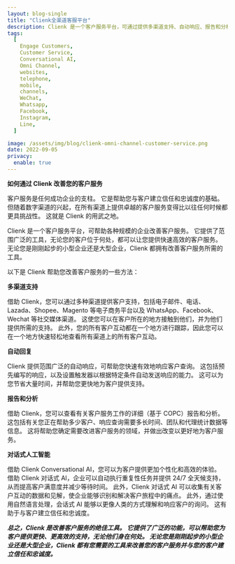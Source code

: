 ```yaml
---
layout: blog-single
title: "Clienk全渠道客服平台"
description: Clienk 是一个客户服务平台，可通过提供多渠道支持、自动响应、报告和分析以及对话式 AI 来帮助企业改善客户服务。
tags:
  [
    Engage Customers,
    Customer Service,
    Conversational AI,
    Omni Channel,
    websites,
    telephone,
    mobile,
    channels,
    WeChat,
    Whatsapp,
    Facebook,
    Instagram,
    Line,
  ]

image: /assets/img/blog/clienk-omni-channel-customer-service.png
date: 2022-09-05
privacy:
  enable: true
---
```


**如何通过 Clienk 改善您的客户服务**

客户服务是任何成功企业的支柱。 它是帮助您与客户建立信任和忠诚度的基础。 但随着数字渠道的兴起，在所有渠道上提供卓越的客户服务变得比以往任何时候都更具挑战性。 这就是 Clienk 的用武之地。

Clienk 是一个客户服务平台，可帮助各种规模的企业改善客户服务。 它提供了范围广泛的工具，无论您的客户位于何处，都可以让您提供快速高效的客户服务。 无论您是刚刚起步的小型企业还是大型企业，Clienk 都拥有改善客户服务所需的工具。

以下是 Clienk 帮助您改善客户服务的一些方法：

**多渠道支持**

借助 Clienk，您可以通过多种渠道提供客户支持，包括电子邮件、电话、Lazada、Shopee、Magento 等电子商务平台以及 WhatsApp、Facebook、Wechat 等社交媒体渠道。 这使您可以在客户所在的地方接触到他们，并为他们提供所需的支持。 此外，您的所有客户互动都在一个地方进行跟踪，因此您可以在一个地方快速轻松地查看所有渠道上的所有客户互动。

**自动回复**

Clienk 提供范围广泛的自动响应，可帮助您快速有效地响应客户查询。 这包括预先编写的响应，以及设置触发器以根据特定条件自动发送响应的能力。 这可以为您节省大量时间，并帮助您更快地为客户提供支持。

**报告和分析**

借助 Clienk，您可以查看有关客户服务工作的详细（基于 COPC）报告和分析。 这包括有关您正在帮助多少客户、响应查询需要多长时间、团队和代理统计数据等信息。 这将帮助您确定需要改进客户服务的领域，并做出改变以更好地为客户服务。

**对话式人工智能**

借助 Clienk Conversational AI，您可以为客户提供更加个性化和高效的体验。 借助 Clienk 对话式 AI，企业可以自动执行重复性任务并提供 24/7 全天候支持，从而提高客户满意度并减少等待时间。 此外，Clienk 对话式 AI 可以收集有关客户互动的数据和见解，使企业能够识别和解决客户旅程中的痛点。 此外，通过使用自然语言处理，会话式 AI 能够以更像人类的方式理解和响应客户的询问。 这有助于与客户建立信任和忠诚度。

***总之，Clienk 是改善客户服务的绝佳工具。 它提供了广泛的功能，可以帮助您为客户提供更快、更高效的支持，无论他们身在何处。 无论您是刚刚起步的小型企业还是大型企业，Clienk 都有您需要的工具来改善您的客户服务并与您的客户建立信任和忠诚度。***

